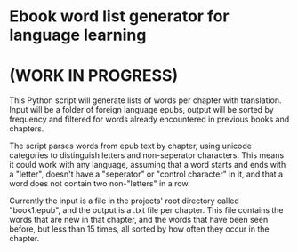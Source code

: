 # Ebook word list generator for language learning #
# (WORK IN PROGRESS) #
This Python script will generate lists of words per chapter with translation. Input will be a folder of foreign language epubs, output will be sorted by frequency and filtered for words already encountered in previous books and chapters.

The script parses words from epub text by chapter, using unicode categories to distinguish letters and non-seperator characters. This means it could work with any language, assuming that a word starts and ends with a "letter", doesn't have a "seperator" or "control character" in it, and that a word does not contain two non-"letters" in a row.

Currently the input is a file in the projects' root directory called "book1.epub", and the output is a .txt file per chapter. This file contains the words that are new in that chapter, and the words that have been seen before, but less than 15 times, all sorted by how often they occur in the chapter.
